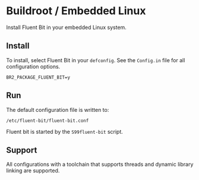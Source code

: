 # Buildroot / Embedded Linux

Install Fluent Bit in your embedded Linux system.

## Install

To install, select Fluent Bit in your `defconfig`.
See the `Config.in` file for all configuration options.

```text
BR2_PACKAGE_FLUENT_BIT=y
```

## Run

The default configuration file is written to:

```text
/etc/fluent-bit/fluent-bit.conf
```

Fluent bit is started by the `S99fluent-bit` script.

## Support

All configurations with a toolchain that supports threads and dynamic library
linking are supported.
